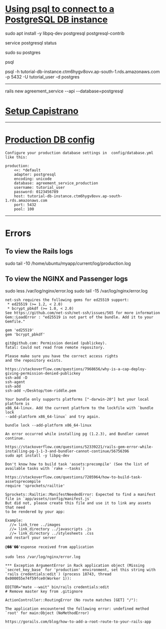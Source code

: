 # [Using psql to connect to a PostgreSQL DB instance](https://docs.aws.amazon.com/AmazonRDS/latest/UserGuide/CHAP_GettingStarted.CreatingConnecting.PostgreSQL.html#CHAP_GettingStarted.Connecting.PostgreSQL.psql)

sudo apt install -y libpq-dev postgresql postgresql-contrib

service postgresql status

sudo su postgres

psql

psql -h tutorial-db-instance.ctm6hygv8ovv.ap-south-1.rds.amazonaws.com -p 5432 -U tutorial_user -d postgres

---
rails new agreement_service --api --database=postgresql
# [Setup Capistrano](./aws-rails-no_db_app-guide.md#:~:text=Setting%20Up%20Capistrano)

---
# [Production DB config](https://openclassrooms.com/en/courses/4567631-deploy-rails-applications/4794331-use-postgres-for-your-production-database)
```
Configure your production database settings in  config/database.yml  like this:

production:
    <<: *default
    adapter: postgresql
    encoding: unicode
    database: agreement_service_production
    username: tutorial_user
    password: 0123456789
    host: tutorial-db-instance.ctm6hygv8ovv.ap-south-1.rds.amazonaws.com
    port: 5432
    pool: 100
```

<!-- ---
### SSH into the server one last time and add our environment variables.
```
ssh -i Desktop/tom-riddle.pem ubuntu@1.2.3.4
mkdir /home/ubuntu/myapp
nano /home/ubuntu/myapp/.rbenv-vars
```
```
# For Postgres
DATABASE_URL=postgresql://deploy:PASSWORD@127.0.0.1/myapp

# For MySQL
DATABASE_URL=mysql2://deploy:$omeFancyPassword123@localhost/myapp

RAILS_MASTER_KEY=ohai
SECRET_KEY_BASE=1234567890

STRIPE_PUBLIC_KEY=x
STRIPE_PRIVATE_KEY=y
# etc...
``` -->


---
# Errors

## To view the Rails logs
sudo tail -10 /home/ubuntu/myapp/current/log/production.log
## To view the NGINX and Passenger logs
sudo less /var/log/nginx/error.log
sudo tail -15 /var/log/nginx/error.log

```
net-ssh requires the following gems for ed25519 support:
 * ed25519 (>= 1.2, < 2.0)
 * bcrypt_pbkdf (>= 1.0, < 2.0)
See https://github.com/net-ssh/net-ssh/issues/565 for more information
Gem::LoadError : "ed25519 is not part of the bundle. Add it to your Gemfile."

gem 'ed25519'
gem 'bcrypt_pbkdf'
```

```
git@github.com: Permission denied (publickey).
fatal: Could not read from remote repository.

Please make sure you have the correct access rights
and the repository exists.

https://stackoverflow.com/questions/7968656/why-is-a-cap-deploy-giving-permission-denied-publickey
ssh-add -D
ssh-agent
ssh-add
ssh-add ~/Desktop/tom-riddle.pem
```

```
Your bundle only supports platforms ["-darwin-20"] but your local platform is
x86_64-linux. Add the current platform to the lockfile with `bundle lock
--add-platform x86_64-linux` and try again.

bundle lock --add-platform x86_64-linux
```

```
An error occurred while installing pg (1.2.3), and Bundler cannot continue.

https://stackoverflow.com/questions/52339221/rails-gem-error-while-installing-pg-1-1-3-and-bundler-cannot-continue/56756396
sudo apt install -y libpq-dev
```

```
Don't know how to build task 'assets:precompile' (See the list of available tasks with `rake --tasks`)

https://stackoverflow.com/questions/7205964/how-to-build-task-assetsprecompile
require 'sprockets/railtie'

Sprockets::Railtie::ManifestNeededError: Expected to find a manifest file in `app/assets/config/manifest.js`
But did not, please create this file and use it to link any assets that need
to be rendered by your app:

Example:
  //= link_tree ../images
  //= link_directory ../javascripts .js
  //= link_directory ../stylesheets .css
and restart your server
```

```
@��'��'esponse received from application

sudo less /var/log/nginx/error.log

*** Exception ArgumentError in Rack application object (Missing `secret_key_base` for 'production' environment, set this string with `rails credentials:edit`) (process 18743, thread 0x000055e74f59fce0(Worker 1)):

EDITOR="mate --wait" bin/rails credentials:edit
# Remove master key from .gitignore
```

```
ActionController::RoutingError (No route matches [GET] "/"):

The application encountered the following error: undefined method `root' for main:Object (NoMethodError)

https://gorails.com/blog/how-to-add-a-root-route-to-your-rails-app
```
